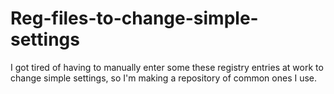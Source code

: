# Reg-files-to-change-simple-settings
I got tired of having to manually enter some these registry entries at work to change simple settings, so I'm making a repository of common ones I use.

